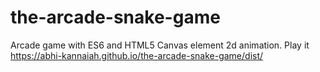 # the-arcade-snake-game
Arcade game with ES6 and HTML5 Canvas element 2d animation.
Play it https://abhi-kannaiah.github.io/the-arcade-snake-game/dist/
